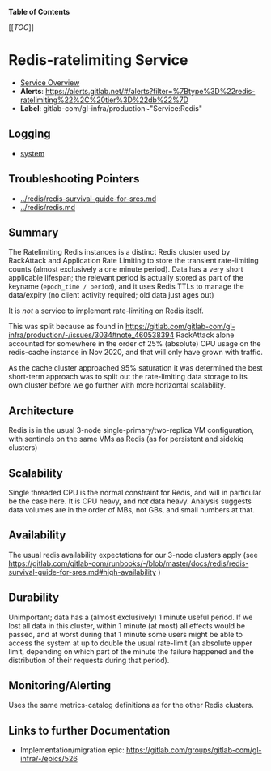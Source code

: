 <!-- MARKER: do not edit this section directly. Edit services/service-catalog.yml then run scripts/generate-docs -->

**Table of Contents**

[[_TOC_]]

#  Redis-ratelimiting Service
* [Service Overview](https://dashboards.gitlab.net/d/redis-ratelimiting-main/redis-ratelimiting-overview)
* **Alerts**: https://alerts.gitlab.net/#/alerts?filter=%7Btype%3D%22redis-ratelimiting%22%2C%20tier%3D%22db%22%7D
* **Label**: gitlab-com/gl-infra/production~"Service:Redis"

## Logging

* [system](https://log.gprd.gitlab.net/goto/a10c2cd2b710f9eb65b13b9a2a328d51)

## Troubleshooting Pointers

* [../redis/redis-survival-guide-for-sres.md](../redis/redis-survival-guide-for-sres.md)
* [../redis/redis.md](../redis/redis.md)
<!-- END_MARKER -->


## Summary

The Ratelimiting Redis instances is a distinct Redis cluster used by RackAttack and Application Rate Limiting
to store the transient rate-limiting counts (almost exclusively a one minute period).  Data has a very short applicable lifespan;
the relevant period is actually stored as part of the keyname (`epoch_time / period`), and it uses Redis TTLs to
manage the data/expiry (no client activity required; old data just ages out)

It is *not* a service to implement rate-limiting on Redis itself.

This was split because as found in https://gitlab.com/gitlab-com/gl-infra/production/-/issues/3034#note_460538394 RackAttack
alone accounted for somewhere in the order of 25% (absolute) CPU usage on the redis-cache instance in Nov 2020, and that will
only have grown with traffic.

As the cache cluster approached 95% saturation it was determined the best short-term approach was to split out the rate-limiting
data storage to its own cluster before we go further with more horizontal scalability.

## Architecture

Redis is in the usual 3-node single-primary/two-replica VM configuration, with sentinels on the same VMs as Redis (as for persistent and sidekiq clusters)

<!-- ## Performance -->

## Scalability

Single threaded CPU is the normal constraint for Redis, and will in particular be the case here.  It is CPU heavy, and *not* data
heavy.  Analysis suggests data volumes are in the order of MBs, not GBs, and small numbers at that.

## Availability

The usual redis availability expectations for our 3-node clusters apply (see https://gitlab.com/gitlab-com/runbooks/-/blob/master/docs/redis/redis-survival-guide-for-sres.md#high-availability )

## Durability
Unimportant; data has a (almost exclusively) 1 minute useful period.  If we lost all data in this cluster, within 1 minute (at most) all effects would be passed, and at worst during that 1 minute some users might be able to access the system at up to double the usual rate-limit (an absolute upper limit, depending on which part of the minute the failure happened and the distribution of their requests during that period).

<!-- ## Security/Compliance -->

## Monitoring/Alerting

Uses the same metrics-catalog definitions as for the other Redis clusters.

## Links to further Documentation

* Implementation/migration epic: https://gitlab.com/groups/gitlab-com/gl-infra/-/epics/526
